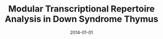 ---
title: "Modular Transcriptional Repertoire Analysis in Down Syndrome Thymus"
collection: publications
permalink: /publication/2014-moreira2014modular
excerpt: 'test'
authors: "C. A. Moreira-Filho, S.Y. Bando, F. B. Bertonha, F. N. Silva, L. da F. Costa, M. Carneiro-Sampaio"
date: 2014-01-01
venue: 'Journal of Clinical Immunology, v. 34, n. suppl 2, p. S221--S221.'
bibtex: "moreira2014modular.bib"
citation: 'BibTex'
---